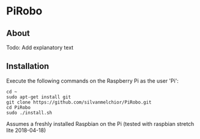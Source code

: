 # PiRobo

## About

Todo: Add explanatory text

## Installation

Execute the following commands on the Raspberry Pi as the user 'Pi':

```
cd ~
sudo apt-get install git
git clone https://github.com/silvanmelchior/PiRobo.git
cd PiRobo
sudo ./install.sh
```

Assumes a freshly installed Raspbian on the Pi (tested with raspbian stretch lite 2018-04-18)
